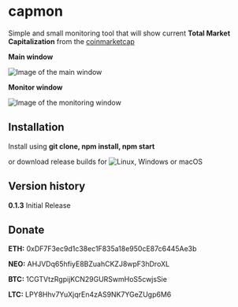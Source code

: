 # capmon

Simple and small monitoring tool that will show current **Total Market Capitalization** from the [coinmarketcap](https://coinmarketcap.com/charts)

**Main window**

![Image of the main window](https://github.com/miklax/capmon/blob/master/assets/screenshots/mainwindow.jpg)

**Monitor window**

![Image of the monitoring window](https://github.com/miklax/capmon/blob/master/assets/screenshots/monitor.gif)

## Installation
Install using **git clone, npm install, npm start**

or download release builds for ![Linux, Windows or macOS](https://github.com/miklax/capmon/releases/latest)

## Version history
**0.1.3**
Initial Release

## Donate
**ETH:** 0xDF7F3ec9d1c38ec1F835a18e950cE87c6445Ae3b

**NEO:** AHJVDq65hfiyE8BZuahCKZJ8wpF3hDroXL

**BTC:** 1CGTVtzRgpijKCN29GURSwmHoS5cwjsSie

**LTC:** LPY8Hhv7YuXjqrEn4zAS9NK7YGeZUgp6M6
